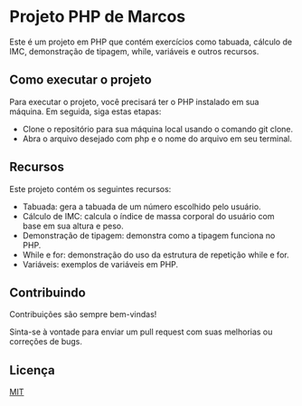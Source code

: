 
# Projeto PHP de Marcos

Este é um projeto em PHP que contém exercícios como tabuada, cálculo de IMC, demonstração de tipagem, while, variáveis e outros recursos.


## Como executar o projeto
Para executar o projeto, você precisará ter o PHP instalado em sua máquina. Em seguida, siga estas etapas:


- Clone o repositório para sua máquina local usando o comando git clone.
- Abra o arquivo desejado com php e o nome do arquivo em seu terminal.



## Recursos

Este projeto contém os seguintes recursos:

- Tabuada: gera a tabuada de um número escolhido pelo usuário.
- Cálculo de IMC: calcula o índice de massa corporal do usuário com base em sua altura e peso.
- Demonstração de tipagem: demonstra como a tipagem funciona no PHP.
- While e for: demonstração do uso da estrutura de repetição while e for.
- Variáveis: exemplos de variáveis em PHP.


## Contribuindo

Contribuições são sempre bem-vindas!

Sinta-se à vontade para enviar um pull request com suas melhorias ou correções de bugs.
## Licença

[MIT](https://choosealicense.com/licenses/mit/)


